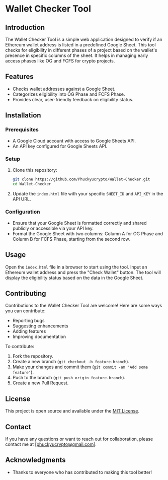# Wallet Checker Tool

## Introduction
The Wallet Checker Tool is a simple web application designed to verify if an Ethereum wallet address is listed in a predefined Google Sheet. This tool checks for eligibility in different phases of a project based on the wallet's presence in specific columns of the sheet. It helps in managing early access phases like OG and FCFS for crypto projects.

## Features
- Checks wallet addresses against a Google Sheet.
- Categorizes eligibility into OG Phase and FCFS Phase.
- Provides clear, user-friendly feedback on eligibility status.

## Installation

### Prerequisites
- A Google Cloud account with access to Google Sheets API.
- An API key configured for Google Sheets API.

### Setup
1. Clone this repository:
   ```bash
   git clone https://github.com/Phuckyucrypto/Wallet-Checker.git
   cd Wallet-Checker
   ```
2. Update the `index.html` file with your specific `SHEET_ID` and `API_KEY` in the API URL.

### Configuration
- Ensure that your Google Sheet is formatted correctly and shared publicly or accessible via your API key.
- Format the Google Sheet with two columns: Column A for OG Phase and Column B for FCFS Phase, starting from the second row.

## Usage
Open the `index.html` file in a browser to start using the tool. Input an Ethereum wallet address and press the "Check Wallet" button. The tool will display the eligibility status based on the data in the Google Sheet.

## Contributing
Contributions to the Wallet Checker Tool are welcome! Here are some ways you can contribute:
- Reporting bugs
- Suggesting enhancements
- Adding features
- Improving documentation

To contribute:
1. Fork the repository.
2. Create a new branch (`git checkout -b feature-branch`).
3. Make your changes and commit them (`git commit -am 'Add some feature'`).
4. Push to the branch (`git push origin feature-branch`).
5. Create a new Pull Request.

## License
This project is open source and available under the [MIT License](LICENSE).

## Contact
If you have any questions or want to reach out for collaboration, please contact me at [phuckyucrypto@gmail.com].

## Acknowledgments
- Thanks to everyone who has contributed to making this tool better!
```